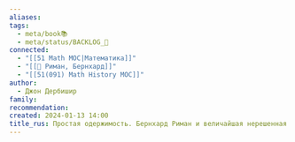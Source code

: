 ```yaml
---
aliases: 
tags:
  - meta/book📚
  - meta/status/BACKLOG_🌰
connected:
  - "[[51 Math MOC|Математика]]"
  - "[[👤 Риман, Бернхард]]"
  - "[[51(091) Math History MOC]]"
author:
  - Джон Дербишир
family: 
recommendation: 
created: 2024-01-13 14:00
title_rus: Простая одержимость. Бернхард Риман и величайшая нерешенная проблема в математике
---
```



